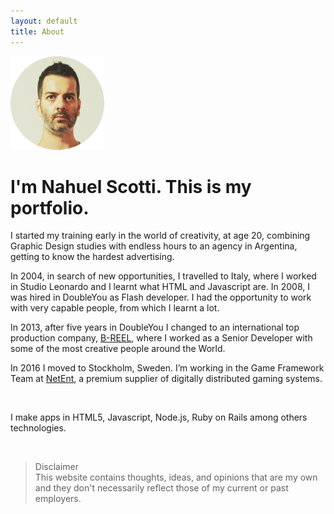 ```yaml
---
layout: default
title: About
---
```


<img src="/img/yo.png" alt="singuerinc" width="150" height="150"/>


# I'm Nahuel Scotti. This is my portfolio.

I started my training early in the world of creativity, at age 20, combining Graphic Design studies with endless hours to an agency in Argentina, getting to know the hardest advertising.

In 2004, in search of new opportunities, I travelled to Italy, where I worked in Studio Leonardo and I learnt what HTML and Javascript are. In 2008, I was hired in DoubleYou as Flash developer. I had the opportunity to work with very capable people, from which I learnt a lot.

In 2013, after five years in DoubleYou I changed to an international top production company, <a href="https://www.b-reel.com/" target="_blank">B-REEL</a>, where I worked as a Senior Developer with some of the most creative people around the World.

In 2016 I moved to Stockholm, Sweden. I’m working in the Game Framework Team at <a href="https://www.netent.com/en/" target="_blank">NetEnt</a>, a premium supplier of digitally distributed gaming systems.

<br />

I make apps in HTML5, Javascript, Node.js, Ruby on Rails among others technologies.

<br />

> Disclaimer<br/>This website contains thoughts, ideas, and opinions that are my own and they don't necessarily reflect those of my current or past employers.

<link rel="stylesheet" type="text/css" href="/all.css" />

<style type="text/css">
  .hide {
    display: block;
  }
</style>
